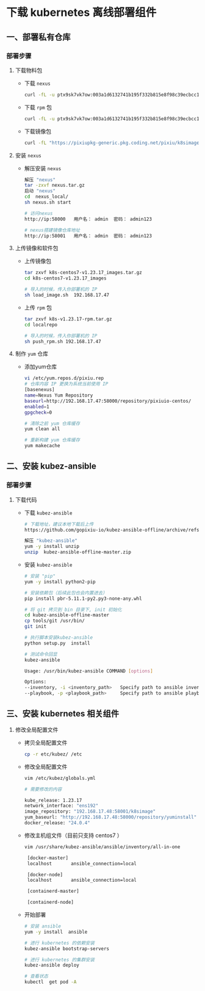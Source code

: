 # 下载 kubernetes 离线部署组件
## 一、部署私有仓库

### 部署步骤
1. 下载物料包

   - 下载 `nexus`
     ```bash
     curl -fL -u ptx9sk7vk7ow:003a1d6132741b195f332b815e8f98c39ecbcc1a "https://pixiupkg-generic.pkg.coding.net/pixiu/k8soffline/nexus.tar.gz?version=latest" -o nexus.tar.gz
     ```

   - 下载 `rpm` 包
     ```bash
     curl -fL -u ptx9sk7vk7ow:003a1d6132741b195f332b815e8f98c39ecbcc1a "https://pixiupkg-generic.pkg.coding.net/pixiu/k8soffline/k8s-v1.23.17-rpm.tar.gz?version=latest" -o k8s-v1.23.17-rpm.tar.gz
     ```

   - 下载镜像包
     ```bash
     curl -fL "https://pixiupkg-generic.pkg.coding.net/pixiu/k8simagepkg/k8s-centos7-v1.23.17_images.tar.gz?version=latest" -o k8s-centos7-v1.23.17_images.tar.gz
     ```
2. 安装 `nexus`

   - 解压安装 `nexus`
     ```bash
     解压 "nexus"
     tar -zxvf nexus.tar.gz
     启动 "nexus"
     cd  nexus_local/
     sh nexus.sh start

     # 访问nexus
     http://ip:58000   用户名： admin  密码： admin123

     # nexus搭建镜像仓库地址
     http://ip:58001   用户名： admin  密码： admin123
     ```
3. 上传镜像和软件包

   - 上传镜像包
     ```bash
     tar zxvf k8s-centos7-v1.23.17_images.tar.gz
     cd k8s-centos7-v1.23.17_images

     # 导入的时候，传入你部署机的 IP
     sh load_image.sh  192.168.17.47
     ```
   - 上传 `rpm` 包
     ```bash
     tar zxvf k8s-v1.23.17-rpm.tar.gz
     cd localrepo

     # 导入的时候，传入你部署机的 IP
     sh push_rpm.sh 192.168.17.47
     ```
4. 制作 `yum` 仓库
   - 添加yum仓库
     ```bash
     vi /etc/yum.repos.d/pixiu.rep
     # 仓库内容 IP 更换为系统当前使用 IP
     [basenexus]
     name=Nexus Yum Repository
     baseurl=http://192.168.17.47:58000/repository/pixiuio-centos/
     enabled=1
     gpgcheck=0

     # 清除之前 yum 仓库缓存
     yum clean all

     # 重新构建 yum 仓库缓存
     yum makecache
     ```
## 二、安装 kubez-ansible

### 部署步骤
1. 下载代码

   - 下载 `kubez-ansible`
     ```bash
     # 下载地址，建议本地下载后上传
     https://github.com/gopixiu-io/kubez-ansible-offline/archive/refs/heads/master.zip
     ```
     ```bash
     解压 "kubez-ansible"
     yum -y install unzip
     unzip  kubez-ansible-offline-master.zip  
     ```
   - 安装 `kubez-ansible`
     ```bash
     # 安装 "pip"
     yum -y install python2-pip

     # 安装依赖包（后续此包也会内置进去）
     pip install pbr-5.11.1-py2.py3-none-any.whl

     # 将 git 拷贝到 bin 目录下, init 初始化
     cd kubez-ansible-offline-master
     cp tools/git /usr/bin/
     git init

     # 执行脚本安装kubez-ansible
     python setup.py  install

     # 测试命令回显
     kubez-ansible

     Usage: /usr/bin/kubez-ansible COMMAND [options]

     Options:
     --inventory, -i <inventory_path>   Specify path to ansible inventory file
     --playbook, -p <playbook_path>     Specify path to ansible playbook file
     ```
## 三、安装 kubernetes 相关组件

1. 修改全局配置文件

   - 拷贝全局配置文件
     ```bash
     cp -r etc/kubez/ /etc
     ```
   - 修改全局配置文件
     ```bash
     vim /etc/kubez/globals.yml

     # 需要修改的内容

     kube_release: 1.23.17                                              # 根据镜像版本修改
     network_interface: "ens192"                                        # 修改为实际的网卡名称
     image_repository: "192.168.17.48:58001/k8simage"                   # 修改为私有镜像仓库的名称
     yum_baseurl: "http://192.168.17.48:58000/repository/yuminstall"    # 修改为私有 yum 仓库的名称
     docker_release: "24.0.4"                                           # 修改为 docker rpm 包的版本
     ```

   - 修改主机组文件（目前只支持 centos7 ）
     ```bash
     vim /usr/share/kubez-ansible/ansible/inventory/all-in-one

      [docker-master]
      localhost       ansible_connection=local

      [docker-node]
      localhost       ansible_connection=local

      [containerd-master]

      [containerd-node]
     ```

   - 开始部署
     ```bash
     # 安装 ansible
     yum -y install  ansible

     # 进行 kubernetes 的依赖安装
     kubez-ansible bootstrap-servers

     # 进行 kubernetes 的集群安装
     kubez-ansible deploy

     # 查看状态
     kubectl  get pod -A
     ```